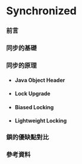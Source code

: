 # Synchronized

### 前言

### 同步的基礎

### 同步的原理

* #### Java Object Header
* #### Lock Upgrade
* #### Biased Locking
* #### Lightweight Locking

### 鎖的優缺點對比

### 參考資料



